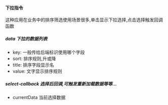 #### 下拉指令
这种应用在业务中的排序筛选使用场景很多,单击显示下拉选择,点击选择触发回调函数

##### data 下拉的数据列表
* key: 一般传给后端标识使用哪个字段
* sort: 排序规则,升或降
* title: 排序字段显示名
* value: 文字显示排序规则

##### select-callback 选择后回调,可触发重新加载数据等等...
* currentData 当前选择数据
